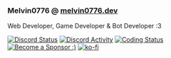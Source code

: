 ### Melvin0776 @ [melvin0776.dev](https://melvin0776.dev)
Web Developer, Game Developer & Bot Developer :3

<a href='https://discord.com/users/884775862250123305' target='_blank'><img alt="Discord Status" src="https://dev.discordprofiles.me/badge/status/884775862250123305" /></a>
<a href='https://discord.com/users/884775862250123305' target='_blank'><img alt="Discord Activity" src="https://dev.discordprofiles.me/badge/playing/884775862250123305" /></a>
<a href='https://melvin0776.dev' target='_blank'><img alt="Coding Status" src="https://dev.discordprofiles.me/badge/vscode/884775862250123305" /></a>
<a href='https://ko-fi.com/Melvin0776' target='_blank'><img alt="Become a Sponsor :)" src="https://img.shields.io/badge/support-me-FF5E5B?logo=ko-fi" /></a>
[![ko-fi](https://img.shields.io/badge/support-me-FF5E5B?logo=ko-fi?logo=ko-fi)](https://ko-fi.com/Melvin0776)
